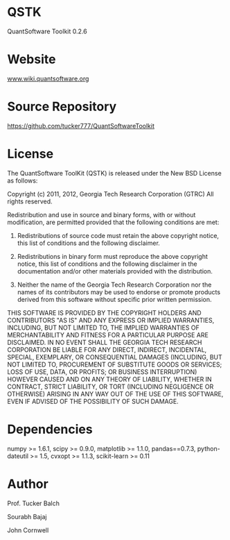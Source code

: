 QSTK
====
QuantSoftware Toolkit 0.2.6


Website
====
www.wiki.quantsoftware.org


Source Repository
====
https://github.com/tucker777/QuantSoftwareToolkit


License
=====
The QuantSoftware ToolKit (QSTK) is released under the New BSD License as follows:

Copyright (c) 2011, 2012, Georgia Tech Research Corporation (GTRC) All rights reserved.

Redistribution and use in source and binary forms, with or without modification, are permitted provided that the following conditions are met:

 1) Redistributions of source code must retain the above copyright notice, this list of conditions and the following disclaimer. 

 2) Redistributions in binary form must reproduce the above copyright notice, this list of conditions and the following disclaimer
  in the documentation and/or other materials provided with the distribution. 

 3) Neither the name of the Georgia Tech Research Corporation nor the names of its contributors may be used to endorse or promote
  products derived from this software without specific prior written permission. 

THIS SOFTWARE IS PROVIDED BY THE COPYRIGHT HOLDERS AND CONTRIBUTORS "AS IS" AND ANY EXPRESS OR IMPLIED WARRANTIES, INCLUDING,
BUT NOT LIMITED TO, THE IMPLIED WARRANTIES OF MERCHANTABILITY AND FITNESS FOR A PARTICULAR PURPOSE ARE DISCLAIMED. 
IN NO EVENT SHALL THE GEORGIA TECH RESEARCH CORPORATION BE LIABLE FOR ANY DIRECT, INDIRECT, INCIDENTAL, SPECIAL, EXEMPLARY, 
OR CONSEQUENTIAL DAMAGES (INCLUDING, BUT NOT LIMITED TO, PROCUREMENT OF SUBSTITUTE GOODS OR SERVICES; LOSS OF USE, DATA, 
OR PROFITS; OR BUSINESS INTERRUPTION) HOWEVER CAUSED AND ON ANY THEORY OF LIABILITY, WHETHER IN CONTRACT, STRICT LIABILITY, 
OR TORT (INCLUDING NEGLIGENCE OR OTHERWISE) ARISING IN ANY WAY OUT OF THE USE OF THIS SOFTWARE, EVEN IF ADVISED OF THE 
POSSIBILITY OF SUCH DAMAGE. 


Dependencies
====
numpy >= 1.6.1,
scipy >= 0.9.0,
matplotlib >= 1.1.0,
pandas==0.7.3,
python-dateutil >= 1.5,
cvxopt >= 1.1.3,
scikit-learn >= 0.11


Author
====
Prof. Tucker Balch 

Sourabh Bajaj

John Cornwell

